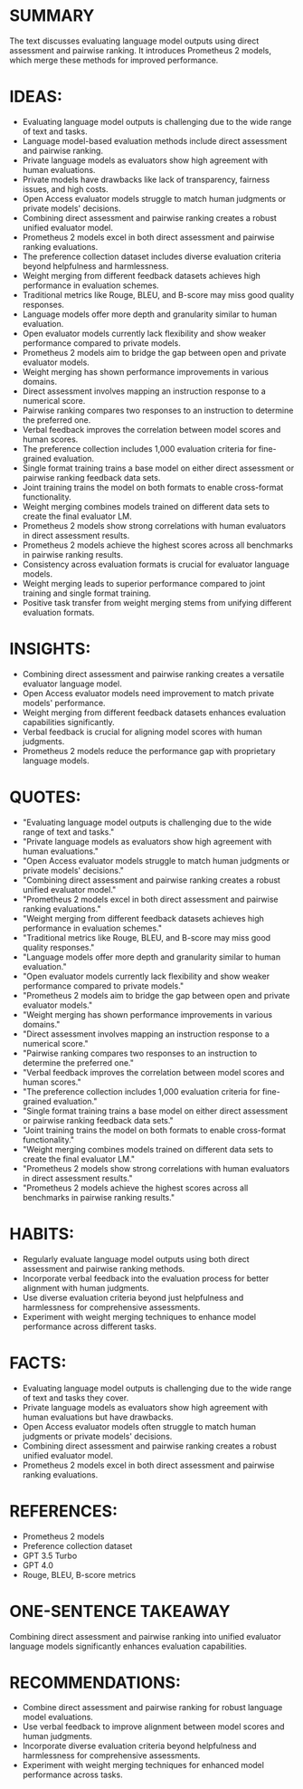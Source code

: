 # SUMMARY
The text discusses evaluating language model outputs using direct assessment and pairwise ranking. It introduces Prometheus 2 models, which merge these methods for improved performance.

# IDEAS:
- Evaluating language model outputs is challenging due to the wide range of text and tasks.
- Language model-based evaluation methods include direct assessment and pairwise ranking.
- Private language models as evaluators show high agreement with human evaluations.
- Private models have drawbacks like lack of transparency, fairness issues, and high costs.
- Open Access evaluator models struggle to match human judgments or private models' decisions.
- Combining direct assessment and pairwise ranking creates a robust unified evaluator model.
- Prometheus 2 models excel in both direct assessment and pairwise ranking evaluations.
- The preference collection dataset includes diverse evaluation criteria beyond helpfulness and harmlessness.
- Weight merging from different feedback datasets achieves high performance in evaluation schemes.
- Traditional metrics like Rouge, BLEU, and B-score may miss good quality responses.
- Language models offer more depth and granularity similar to human evaluation.
- Open evaluator models currently lack flexibility and show weaker performance compared to private models.
- Prometheus 2 models aim to bridge the gap between open and private evaluator models.
- Weight merging has shown performance improvements in various domains.
- Direct assessment involves mapping an instruction response to a numerical score.
- Pairwise ranking compares two responses to an instruction to determine the preferred one.
- Verbal feedback improves the correlation between model scores and human scores.
- The preference collection includes 1,000 evaluation criteria for fine-grained evaluation.
- Single format training trains a base model on either direct assessment or pairwise ranking feedback data sets.
- Joint training trains the model on both formats to enable cross-format functionality.
- Weight merging combines models trained on different data sets to create the final evaluator LM.
- Prometheus 2 models show strong correlations with human evaluators in direct assessment results.
- Prometheus 2 models achieve the highest scores across all benchmarks in pairwise ranking results.
- Consistency across evaluation formats is crucial for evaluator language models.
- Weight merging leads to superior performance compared to joint training and single format training.
- Positive task transfer from weight merging stems from unifying different evaluation formats.

# INSIGHTS:
- Combining direct assessment and pairwise ranking creates a versatile evaluator language model.
- Open Access evaluator models need improvement to match private models' performance.
- Weight merging from different feedback datasets enhances evaluation capabilities significantly.
- Verbal feedback is crucial for aligning model scores with human judgments.
- Prometheus 2 models reduce the performance gap with proprietary language models.

# QUOTES:
- "Evaluating language model outputs is challenging due to the wide range of text and tasks."
- "Private language models as evaluators show high agreement with human evaluations."
- "Open Access evaluator models struggle to match human judgments or private models' decisions."
- "Combining direct assessment and pairwise ranking creates a robust unified evaluator model."
- "Prometheus 2 models excel in both direct assessment and pairwise ranking evaluations."
- "Weight merging from different feedback datasets achieves high performance in evaluation schemes."
- "Traditional metrics like Rouge, BLEU, and B-score may miss good quality responses."
- "Language models offer more depth and granularity similar to human evaluation."
- "Open evaluator models currently lack flexibility and show weaker performance compared to private models."
- "Prometheus 2 models aim to bridge the gap between open and private evaluator models."
- "Weight merging has shown performance improvements in various domains."
- "Direct assessment involves mapping an instruction response to a numerical score."
- "Pairwise ranking compares two responses to an instruction to determine the preferred one."
- "Verbal feedback improves the correlation between model scores and human scores."
- "The preference collection includes 1,000 evaluation criteria for fine-grained evaluation."
- "Single format training trains a base model on either direct assessment or pairwise ranking feedback data sets."
- "Joint training trains the model on both formats to enable cross-format functionality."
- "Weight merging combines models trained on different data sets to create the final evaluator LM."
- "Prometheus 2 models show strong correlations with human evaluators in direct assessment results."
- "Prometheus 2 models achieve the highest scores across all benchmarks in pairwise ranking results."

# HABITS:
- Regularly evaluate language model outputs using both direct assessment and pairwise ranking methods.
- Incorporate verbal feedback into the evaluation process for better alignment with human judgments.
- Use diverse evaluation criteria beyond just helpfulness and harmlessness for comprehensive assessments.
- Experiment with weight merging techniques to enhance model performance across different tasks.

# FACTS:
- Evaluating language model outputs is challenging due to the wide range of text and tasks they cover.
- Private language models as evaluators show high agreement with human evaluations but have drawbacks.
- Open Access evaluator models often struggle to match human judgments or private models' decisions.
- Combining direct assessment and pairwise ranking creates a robust unified evaluator model.
- Prometheus 2 models excel in both direct assessment and pairwise ranking evaluations.

# REFERENCES:
- Prometheus 2 models
- Preference collection dataset
- GPT 3.5 Turbo
- GPT 4.0
- Rouge, BLEU, B-score metrics

# ONE-SENTENCE TAKEAWAY
Combining direct assessment and pairwise ranking into unified evaluator language models significantly enhances evaluation capabilities.

# RECOMMENDATIONS:
- Combine direct assessment and pairwise ranking for robust language model evaluations.
- Use verbal feedback to improve alignment between model scores and human judgments.
- Incorporate diverse evaluation criteria beyond helpfulness and harmlessness for comprehensive assessments.
- Experiment with weight merging techniques for enhanced model performance across tasks.